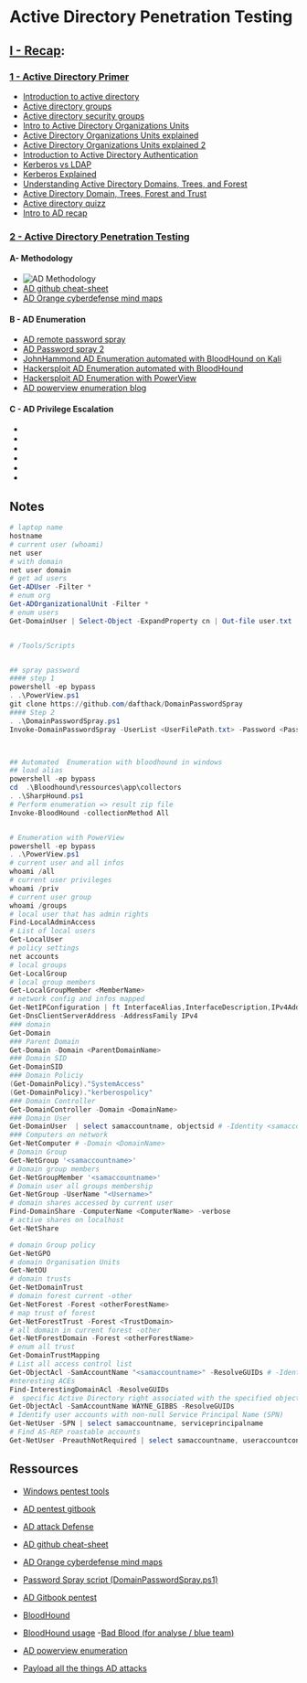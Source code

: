 # Active Directory Penetration Testing

## <ins>I - Recap</ins>:

### <ins>1 - Active Directory Primer</ins>

- [Introduction to active directory](https://www.youtube.com/watch?v=GfqsFtmJQg0&ab_channel=ServerAcademy)
- [Active directory groups](https://www.youtube.com/watch?v=nJPxub2dnSQ&ab_channel=Netwrix)
- [Active directory security groups](https://learn.microsoft.com/en-us/windows-server/identity/ad-ds/manage/understand-security-groups)
- [Intro to Active Directory Organizations Units](https://www.youtube.com/watch?v=WSFKm8bMh14&ab_channel=BlueTechPanda)
- [Active Directory Organizations Units explained](https://www.youtube.com/watch?v=zosB3bPyYkA&ab_channel=Make8Real2017)
- [Active Directory Organizations Units explained 2](https://www.youtube.com/watch?v=hOTj5rFxptU&t=38s&ab_channel=BurningIceTech)
- [Introduction to Active Directory Authentication](https://www.youtube.com/watch?v=0IRFgzD1MBA&ab_channel=JumpCloud)
- [Kerberos vs LDAP](https://www.youtube.com/watch?v=Xjpi8xYqPcY&ab_channel=JumpCloud)
- [Kerberos Explained](https://youtube.com/watch?v=5N242XcKAsM&ab_channel=DestinationCertification)
- [Understanding Active Directory Domains, Trees, and Forest](https://www.youtube.com/watch?v=7xOUsirYLYU&ab_channel=JohnChristopher)
- [Active Directory Domain, Trees, Forest and Trust](https://www.youtube.com/watch?v=Whh3kPS0FdA&ab_channel=ITFreeTraining)
- [Active directory quizz](https://quizlet.com/509473672/system-administration-and-it-infrastructure-services-week-4-directory-services-flash-cards/)
- [Intro to AD recap](https://rootdse.org/posts/active-directory-basics-1/)

### <ins>2 - Active Directory Penetration Testing</ins>

#### A- Methodology

- ![AD Methodology](https://camo.githubusercontent.com/e86663235b4690432fc71048a0c53929ac2768171e31f45069a143b89d17b0c3/68747470733a2f2f692e696d6775722e636f6d2f414d5a394d4d352e6a706567)
- [AD github cheat-sheet](https://github.com/S1ckB0y1337/Active-Directory-Exploitation-Cheat-Sheet)
- [AD Orange cyberdefense mind maps](https://github.com/Orange-Cyberdefense/ocd-mindmaps?tab=readme-ov-file)

#### B - AD Enumeration

- [AD remote password spray](https://www.youtube.com/watch?v=L7qr1uBZ_I0&ab_channel=InfiniteLogins)
- [AD Password spray 2](https://www.netwrix.com/password_spraying_tutorial_defense.html)
- [JohnHammond AD Enumeration automated with BloodHound on Kali](https://www.youtube.com/watch?v=yp8fw72oQvY&ab_channel=JohnHammond)
- [Hackersploit AD Enumeration automated with BloodHound](https://www.youtube.com/watch?v=sGO4F23Xik4&ab_channel=HackerSploit)
- [Hackersploit AD Enumeration with PowerView](https://www.youtube.com/watch?v=n3Ow_LKanMo&ab_channel=HackerSploit)
- [AD powerview enumeration blog](https://nored0x.github.io/red-teaming/active-directory-domain-enumeration-part-1/)

#### C - AD Privilege Escalation

- []()
- []()
- []()
- []()
- []()
- []()

## Notes

```powershell
# laptop name
hostname
# current user (whoami)
net user
# with domain
net user domain
# get ad users
Get-ADUser -Filter *
# enum org
Get-ADOrganizationalUnit -Filter *
# enum users
Get-DomainUser | Select-Object -ExpandProperty cn | Out-file user.txt


# /Tools/Scripts


## spray password
#### step 1
powershell -ep bypass
. .\PowerView.ps1
git clone https://github.com/dafthack/DomainPasswordSpray
#### Step 2
. .\DomainPasswordSpray.ps1
Invoke-DomainPasswordSpray -UserList <UserFilePath.txt> -Password <Password> -Verbose



## Automated  Enumeration with bloodhound in windows
## load alias
powershell -ep bypass
cd  .\Bloodhound\ressources\app\collectors
. .\SharpHound.ps1
# Perform enumeration => result zip file
Invoke-BloodHound -collectionMethod All


# Enumeration with PowerView
powershell -ep bypass
. .\PowerView.ps1
# current user and all infos
whoami /all
# current user privileges
whoami /priv
# current user group
whoami /groups
# local user that has admin rights
Find-LocalAdminAccess
# List of local users
Get-LocalUser
# policy settings
net accounts
# local groups
Get-LocalGroup
# local group members
Get-LocalGroupMember <MemberName>
# network config and infos mapped
Get-NetIPConfiguration | ft InterfaceAlias,InterfaceDescription,IPv4Address
Get-DnsClientServerAddress -AddressFamily IPv4
### domain
Get-Domain
### Parent Domain
Get-Domain -Domain <ParentDomainName>
### Domain SID
Get-DomainSID
### Domain Policiy
(Get-DomainPolicy)."SystemAccess"
(Get-DomainPolicy)."kerberospolicy"
### Domain Controller
Get-DomainController -Domain <DomainName>
### Domain User
Get-DomainUser  | select samaccountname, objectsid # -Identity <samaccountname> -Properties <PropertyName,...> | Formatlist
### Computers on network
Get-NetComputer # -Domain <DomainName>
# Domain Group
Get-NetGroup '<samaccountname>'
# Domain group members
Get-NetGroupMember '<samaccountname>'
# Domain user all groups membership
Get-NetGroup -UserName "<Username>"
# domain shares accessed by current user
Find-DomainShare -ComputerName <ComputerName> -verbose
# active shares on localhost
Get-NetShare

# domain Group policy
Get-NetGPO
# domain Organisation Units
Get-NetOU
# domain trusts
Get-NetDomainTrust
# domain forest current -other
Get-NetForest -Forest <otherForestName>
# map trust of forest
Get-NetForestTrust -Forest <TrustDomain>
# all domain in current forest -other
Get-NetForestDomain -Forest <otherForestName>
# enum all trust
Get-DomainTrustMapping
# List all access control list
Get-ObjectAcl -SamAccountName "<samaccountname>" -ResolveGUIDs # -Identity <samaccountname>
#nteresting ACEs
Find-InterestingDomainAcl -ResolveGUIDs
#  specific Active Directory right associated with the specified object
Get-ObjectAcl -SamAccountName WAYNE_GIBBS -ResolveGUIDs
# Identify user accounts with non-null Service Principal Name (SPN)
Get-NetUser -SPN | select samaccountname, serviceprincipalname
# Find AS-REP roastable accounts
Get-NetUser -PreauthNotRequired | select samaccountname, useraccountcontrol

```

## Ressources

- [Windows pentest tools](https://github.com/S3cur3Th1sSh1t/Pentest-Tools)
- [AD pentest gitbook](https://www.thehacker.recipes/ad/movement/kerberos/delegations/constrained)
- [AD attack Defense](https://github.com/infosecn1nja/AD-Attack-Defense)
- [AD github cheat-sheet](https://github.com/S1ckB0y1337/Active-Directory-Exploitation-Cheat-Sheet)
- [AD Orange cyberdefense mind maps](https://github.com/Orange-Cyberdefense/ocd-mindmaps?tab=readme-ov-file)
- [Password Spray script (DomainPasswordSpray.ps1)](https://github.com/dafthack/DomainPasswordSpray)
- [AD Gitbook pentest](https://www.ired.team/offensive-security-experiments/active-directory-kerberos-abuse/active-directory-password-spraying)

- [BloodHound](https://github.com/BloodHoundAD/BloodHound)
- [BloodHound usage](https://bloodhound.readthedocs.io/en/latest/index.html) -[Bad Blood (for analyse / blue team)](https://github.com/davidprowe/BadBlood)
- [AD powerview enumeration](https://nored0x.github.io/red-teaming/active-directory-domain-enumeration-part-1/)
- [Payload all the things AD attacks](https://github.com/swisskyrepo/PayloadsAllTheThings/blob/master/Methodology%20and%20Resources/Active%20Directory%20Attack.md)
